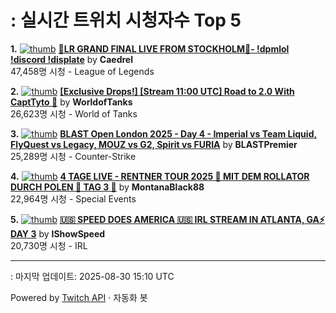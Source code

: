 # : 실시간 트위치 시청자수 Top 5

**1.** [![thumb](https://static-cdn.jtvnw.net/previews-ttv/live_user_caedrel-320x180.jpg)](https://twitch.tv/Caedrel)
**[🔴LR GRAND FINAL LIVE FROM STOCKHOLM🔴-  !dpmlol !discord !displate](https://twitch.tv/Caedrel)** by **Caedrel**<br>47,458명 시청  - League of Legends

**2.** [![thumb](https://static-cdn.jtvnw.net/previews-ttv/live_user_worldoftanks-320x180.jpg)](https://twitch.tv/WorldofTanks)
**[[Exclusive Drops!] [Stream 11:00 UTC] Road to 2.0 With CaptTyto 🦉](https://twitch.tv/WorldofTanks)** by **WorldofTanks**<br>26,623명 시청  - World of Tanks

**3.** [![thumb](https://static-cdn.jtvnw.net/previews-ttv/live_user_blastpremier-320x180.jpg)](https://twitch.tv/BLASTPremier)
**[BLAST Open London 2025 - Day 4 - Imperial vs Team Liquid, FlyQuest vs Legacy, MOUZ vs G2, Spirit vs FURIA](https://twitch.tv/BLASTPremier)** by **BLASTPremier**<br>25,289명 시청  - Counter-Strike

**4.** [![thumb](https://static-cdn.jtvnw.net/previews-ttv/live_user_montanablack88-320x180.jpg)](https://twitch.tv/MontanaBlack88)
**[4 TAGE LIVE - RENTNER TOUR 2025 🤏 MIT DEM ROLLATOR DURCH POLEN 🤏 TAG 3 🤏](https://twitch.tv/MontanaBlack88)** by **MontanaBlack88**<br>22,964명 시청  - Special Events

**5.** [![thumb](https://static-cdn.jtvnw.net/previews-ttv/live_user_ishowspeed-320x180.jpg)](https://twitch.tv/IShowSpeed)
**[🇺🇸 SPEED DOES AMERICA 🇺🇸 IRL STREAM IN ATLANTA, GA⚡ DAY 3](https://twitch.tv/IShowSpeed)** by **IShowSpeed**<br>20,730명 시청  - IRL


---
: 마지막 업데이트: 2025-08-30 15:10 UTC

Powered by [Twitch API](https://dev.twitch.tv/docs/api/reference) · 자동화 봇